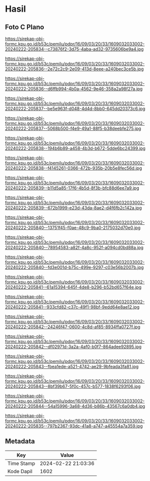 # Hasil

## Foto C Plano

https://sirekap-obj-formc.kpu.go.id/b53c/pemilu/pdpr/16/09/03/20/33/1609032033002-20240222-205834--c73876f2-3d75-4aba-ad32-9735606be9a4.jpg

https://sirekap-obj-formc.kpu.go.id/b53c/pemilu/pdpr/16/09/03/20/33/1609032033002-20240222-205836--2e72c2c9-2e09-413d-8eee-a240bec3ce5b.jpg

https://sirekap-obj-formc.kpu.go.id/b53c/pemilu/pdpr/16/09/03/20/33/1609032033002-20240222-205836--d6ffb994-4b0a-4562-9e46-358a2a98f27a.jpg

https://sirekap-obj-formc.kpu.go.id/b53c/pemilu/pdpr/16/09/03/20/33/1609032033002-20240222-205837--be5e963f-d048-4d4d-8bb0-645dd20373c6.jpg

https://sirekap-obj-formc.kpu.go.id/b53c/pemilu/pdpr/16/09/03/20/33/1609032033002-20240222-205837--5068b500-f4e9-49a1-88f5-b38deebfe275.jpg

https://sirekap-obj-formc.kpu.go.id/b53c/pemilu/pdpr/16/09/03/20/33/1609032033002-20240222-205838--194b6b89-a458-4b3d-b672-5dde6bc24399.jpg

https://sirekap-obj-formc.kpu.go.id/b53c/pemilu/pdpr/16/09/03/20/33/1609032033002-20240222-205838--f4145261-0366-472b-935b-20b5e8fec56d.jpg

https://sirekap-obj-formc.kpu.go.id/b53c/pemilu/pdpr/16/09/03/20/33/1609032033002-20240222-205839--b11d5a85-17f6-4b5d-8f3b-bfc88d6ee7a9.jpg

https://sirekap-obj-formc.kpu.go.id/b53c/pemilu/pdpr/16/09/03/20/33/1609032033002-20240222-205839--672b1999-e23d-43da-8ae2-d4f6fb2c142a.jpg

https://sirekap-obj-formc.kpu.go.id/b53c/pemilu/pdpr/16/09/03/20/33/1609032033002-20240222-205840--13751f45-f0ae-48c9-9ba0-2175032d70e0.jpg

https://sirekap-obj-formc.kpu.go.id/b53c/pemilu/pdpr/16/09/03/20/33/1609032033002-20240222-205840--78954583-a82f-4a8c-952f-a094cd0bd88a.jpg

https://sirekap-obj-formc.kpu.go.id/b53c/pemilu/pdpr/16/09/03/20/33/1609032033002-20240222-205840--fd3e001d-b75c-499e-9297-c03e56b2007b.jpg

https://sirekap-obj-formc.kpu.go.id/b53c/pemilu/pdpr/16/09/03/20/33/1609032033002-20240222-205841--61a15394-645f-4de8-b296-b52bd657f64e.jpg

https://sirekap-obj-formc.kpu.go.id/b53c/pemilu/pdpr/16/09/03/20/33/1609032033002-20240222-205841--933cfd82-c37c-49f1-98bf-9edd64e8ae12.jpg

https://sirekap-obj-formc.kpu.go.id/b53c/pemilu/pdpr/16/09/03/20/33/1609032033002-20240222-205842--24246f47-0600-4c8d-af85-8934ffa0727f.jpg

https://sirekap-obj-formc.kpu.go.id/b53c/pemilu/pdpr/16/09/03/20/33/1609032033002-20240222-205842--df02971d-3a2a-4af0-b0f7-864adee92895.jpg

https://sirekap-obj-formc.kpu.go.id/b53c/pemilu/pdpr/16/09/03/20/33/1609032033002-20240222-205843--fbea1ede-a521-4742-ae29-9bfeada3fa81.jpg

https://sirekap-obj-formc.kpu.go.id/b53c/pemilu/pdpr/16/09/03/20/33/1609032033002-20240222-205843--8bf39b67-5f0c-457c-b577-1838f6293f06.jpg

https://sirekap-obj-formc.kpu.go.id/b53c/pemilu/pdpr/16/09/03/20/33/1609032033002-20240222-205844--54a15996-3a68-4d36-b86b-43567c6a0db4.jpg

https://sirekap-obj-formc.kpu.go.id/b53c/pemilu/pdpr/16/09/03/20/33/1609032033002-20240222-205835--797b2367-93dc-41a8-a747-a45554a7a359.jpg


## Metadata

| Key        | Value               |
| ---------- | ------------------- |
| Time Stamp | 2024-02-22 21:03:36 |
| Kode Dapil | 1602                |



